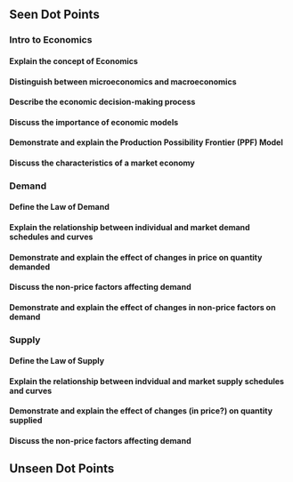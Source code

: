 ## Seen Dot Points
### Intro to Economics
#### Explain the concept of Economics
#### Distinguish between microeconomics and macroeconomics
#### Describe the economic decision-making process
#### Discuss the importance of economic models
#### Demonstrate and explain the Production Possibility Frontier (PPF) Model
#### Discuss the characteristics of a market economy

### Demand
#### Define the Law of Demand
#### Explain the relationship between individual and market demand schedules and curves
#### Demonstrate and explain the effect of changes in price on quantity demanded
#### Discuss the non-price factors affecting demand
#### Demonstrate and explain the effect of changes in non-price factors on demand

### Supply
#### Define the Law of Supply
#### Explain the relationship between indvidual and market supply schedules and curves
#### Demonstrate and explain the effect of changes (in price?) on quantity supplied
#### Discuss the non-price factors affecting demand

## Unseen Dot Points
